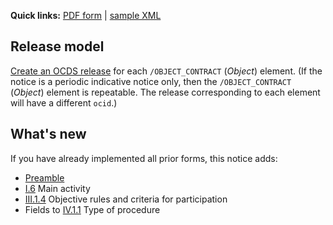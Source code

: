 **Quick links:** [PDF form](https://ted.europa.eu/documents/d/ted/en_f04) | [sample XML](https://github.com/open-contracting/european-union-support/blob/main/output/samples/F04_2014.xml)

## Release model

[Create an OCDS release](../operations.md#create-a-release) for each `/OBJECT_CONTRACT` (*Object*) element. (If the notice is a periodic indicative notice only, then the `/OBJECT_CONTRACT` (*Object*) element is repeatable. The release corresponding to each element will have a different `ocid`.)

## What's new

If you have already implemented all prior forms, this notice adds:

* [Preamble](#preamble)
* <a href="#I.6">I.6</a> Main activity
* <a href="#III.1.4">III.1.4</a> Objective rules and criteria for participation
* Fields to <a href="#IV.1.1">IV.1.1</a> Type of procedure
